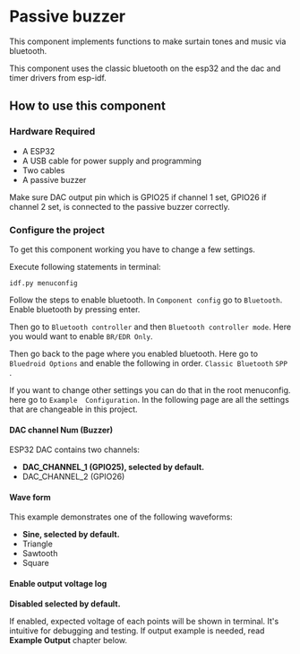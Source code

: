 # Passive buzzer

This component implements functions to make surtain tones and music via bluetooth.

This component uses the classic bluetooth on the esp32 and the dac and timer drivers from esp-idf.

## How to use this component

### Hardware Required

* A ESP32
* A USB cable for power supply and programming
* Two cables
* A passive buzzer

Make sure DAC output pin which is GPIO25 if channel 1 set, GPIO26 if channel 2 set, is connected to the passive buzzer correctly.

### Configure the project
To get this component working you have to change a few settings.

Execute following statements in terminal:

```
idf.py menuconfig
```

Follow the steps to enable bluetooth.
In `Component config` go to `Bluetooth`.
Enable bluetooth by pressing enter.

Then go to `Bluetooth controller` and then `Bluetooth controller mode`.
Here you would want to enable `BR/EDR Only`.

Then go back to the page where you enabled bluetooth.
Here go to `Bluedroid Options` and enable the following in order.
`Classic Bluetooth` 
`SPP`
.

If you want to change other settings you can do that in the root menuconfig. here go to `Example  Configuration`.
In the following page are all the settings that are changeable in this project.

#### DAC channel Num (Buzzer)

ESP32 DAC contains two channels:
 * **DAC_CHANNEL_1 (GPIO25), selected by default.**
 * DAC_CHANNEL_2 (GPIO26)

#### Wave form

This example demonstrates one of the following waveforms:
* **Sine, selected by default.**
* Triangle
* Sawtooth
* Square

#### Enable output voltage log

**Disabled selected by default.**

If enabled, expected voltage of each points will be shown in terminal. It's intuitive for debugging and testing. If output example is needed, read **Example Output** chapter below.